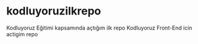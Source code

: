 # kodluyoruzilkrepo
Kodluyoruz Eğitimi kapsamında açtığım ilk repo
Kodluyoruz Front-End icin actigim repo